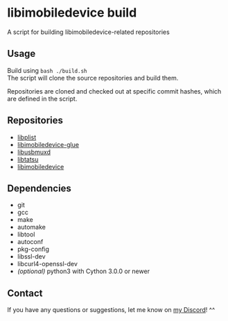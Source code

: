 # libimobiledevice build

A script for building libimobiledevice-related repositories  


## Usage

Build using `bash ./build.sh`  
The script will clone the source repositories and build them.

Repositories are cloned and checked out at specific commit hashes, which are defined in the script.


## Repositories
- [libplist](https://github.com/libimobiledevice/libplist)
- [libimobiledevice-glue](https://github.com/libimobiledevice/libimobiledevice-glue)
- [libusbmuxd](https://github.com/libimobiledevice/libusbmuxd)
- [libtatsu](https://github.com/libimobiledevice/libtatsu)
- [libimobiledevice](https://github.com/libimobiledevice/libimobiledevice)


## Dependencies
- git
- gcc
- make
- automake
- libtool
- autoconf
- pkg-config
- libssl-dev
- libcurl4-openssl-dev
- *(optional)* python3 with Cython 3.0.0 or newer


## Contact
If you have any questions or suggestions, let me know on [my Discord](https://marcloud.net/discord)! ^^
